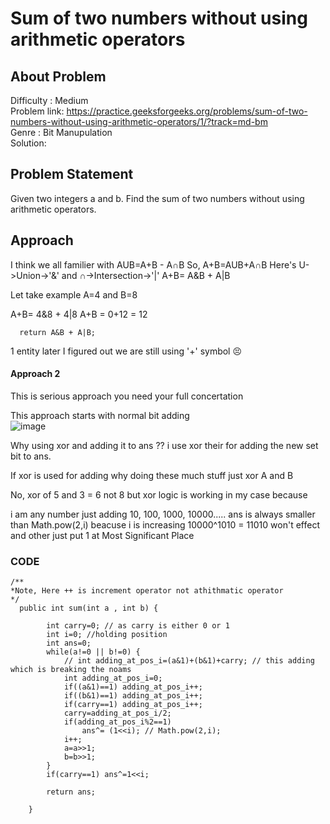 <h1> Sum of two numbers without using arithmetic operators </h1>

## About Problem 
  Difficulty : Medium<br/>
  Problem link: https://practice.geeksforgeeks.org/problems/sum-of-two-numbers-without-using-arithmetic-operators/1/?track=md-bm<br/>
  Genre : Bit Manupulation <br/>
  Solution: 
  
## Problem Statement
  Given two integers a and b. Find the sum of two numbers without using arithmetic operators.
  
## Approach
I think we all familier with 
AUB=A+B - A∩B
So, A+B=AUB+A∩B
Here's U->Union->'&' and ∩->Intersection->'|'
A+B= A&B + A|B

Let take example A=4 and B=8

A+B= 4&8 + 4|8
A+B = 0+12 = 12

```
  return A&B + A|B;
```

1 entity later 
I figured out we are still using '+' symbol 😣

#### Approach 2
This is serious approach you need your full concertation

This approach starts with normal bit adding <br>
![image](https://user-images.githubusercontent.com/54256549/156704909-6fe42e93-69ce-4982-a4b1-2e39f9eaf3f5.png) <br>

Why using xor and adding it to ans ??
i use xor their for adding the new set bit to ans.

If xor is used for adding why doing these much stuff just xor A and B

No, xor of 5 and 3 = 6 not 8 
but xor logic is working in my case because 

i am any number just adding 10, 100, 1000, 10000.....
ans is always smaller than Math.pow(2,i) beacuse i is increasing
10000^1010 = 11010 won't effect and other just put 1 at Most Significant Place

### CODE
```
/**
*Note, Here ++ is increment operator not athithmatic operator
*/
  public int sum(int a , int b) {
        
        int carry=0; // as carry is either 0 or 1
        int i=0; //holding position 
        int ans=0;
        while(a!=0 || b!=0) {
            // int adding_at_pos_i=(a&1)+(b&1)+carry; // this adding which is breaking the noams
            int adding_at_pos_i=0;           
            if((a&1)==1) adding_at_pos_i++;
            if((b&1)==1) adding_at_pos_i++;
            if(carry==1) adding_at_pos_i++;
            carry=adding_at_pos_i/2;
            if(adding_at_pos_i%2==1) 
                ans^= (1<<i); // Math.pow(2,i);
            i++;
            a=a>>1;
            b=b>>1;
        }
        if(carry==1) ans^=1<<i;
        
        return ans;
        
    }
```




